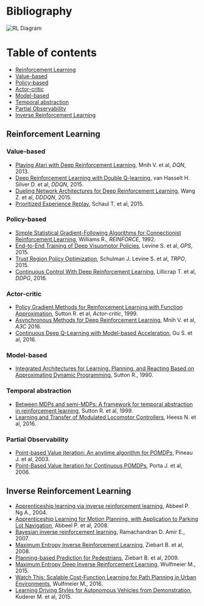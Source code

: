 # Bibliography

![RL Diagram](https://raw.githubusercontent.com/eleurent/phd-bibliography/master/reinforcement-learning.svg)

# Table of contents
  * [Reinforcement Learning](#reinforcement-learning)
  * [Value-based](#value-based)
  * [Policy-based](#policy-based)
  * [Actor-critic](#actor-critic)
  * [Model-based](#model-based)
  * [Temporal abstraction](#temporal-abstraction)
  * [Partial Observability](#partial-observability)
  * [Inverse Reinforcement Learning](#inverse-reinforcement-learning)

## Reinforcement Learning

### Value-based

* [Playing Atari with Deep Reinforcement Learning](https://www.cs.toronto.edu/~vmnih/docs/dqn.pdf), Mnih V. et al, *DQN*, 2013.
* [Deep Reinforcement Learning with Double Q-learning](https://arxiv.org/abs/1509.06461), van Hasselt H. Silver D. et al, *DDQN*, 2015.
* [Dueling Network Architectures for Deep Reinforcement Learning](https://arxiv.org/abs/1511.06581), Wang Z. et al, *DDDQN*, 2015.
* [Prioritized Experience Replay](https://arxiv.org/abs/1511.05952), Schaul T. et al, 2015.

### Policy-based

* [Simple Statistical Gradient-Following Algorithms for Connectionist Reinforcement Learning](http://www-anw.cs.umass.edu/~barto/courses/cs687/williams92simple.pdf), Williams R., *REINFORCE*, 1992.
* [End-to-End Training of Deep Visuomotor Policies](https://arxiv.org/abs/1504.00702), Levine S. et al, *GPS*, 2015.
* [Trust Region Policy Optimization](https://arxiv.org/abs/1502.05477), Schulman J. Levine S. et al, *TRPO*, 2015.
* [Continuous Control With Deep Reinforcement Learning](https://arxiv.org/abs/1509.02971), Lillicrap T. et al, *DDPG*, 2016.

### Actor-critic

* [Policy Gradient Methods for Reinforcement Learning with Function Approximation](https://papers.nips.cc/paper/1713-policy-gradient-methods-for-reinforcement-learning-with-function-approximation.pdf), Sutton R. et al, *Actor-critic*, 1999.
* [Asynchronous Methods for Deep Reinforcement Learning](https://arxiv.org/abs/1602.01783), Mnih V. et al, *A3C* 2016.
* [Continuous Deep Q-Learning with Model-based Acceleration](https://arxiv.org/abs/1603.00748), Gu S. et al, 2016.

### Model-based

* [Integrated Architectures for Learning, Planning, and Reacting Based on Approximating Dynamic Programming](http://citeseerx.ist.psu.edu/viewdoc/download?doi=10.1.1.84.6983&rep=rep1&type=pdf), Sutton R., 1990.

### Temporal abstraction

* [Between MDPs and semi-MDPs: A framework for temporal abstraction in reinforcement learning](http://www-anw.cs.umass.edu/~barto/courses/cs687/Sutton-Precup-Singh-AIJ99.pdf), Sutton R. et al, 1999.
* [Learning and Transfer of Modulated Locomotor Controllers](https://arxiv.org/abs/1610.05182), Heess N. et al, 2016.

### Partial Observability

* [Point-based Value Iteration: An anytime algorithm for POMDPs](https://www.ri.cmu.edu/pub_files/pub4/pineau_joelle_2003_3/pineau_joelle_2003_3.pdf), Pineau J. et al, 2003.
* [Point-Based Value Iteration for Continuous POMDPs](http://www.jmlr.org/papers/volume7/porta06a/porta06a.pdf), Porta J. et al, 2006.

## Inverse Reinforcement Learning

* [Apprenticeship learning via inverse reinforcement learning](http://ai.stanford.edu/~ang/papers/icml04-apprentice.pdf), Abbeel P. Ng A., 2004.
* [Apprenticeship Learning for Motion Planning, with Application to Parking Lot Navigation](http://ieeexplore.ieee.org/document/4651222/), Abbeel P. et al, 2008.
* [Bayesian inverse reinforcement learning](https://www.aaai.org/Papers/IJCAI/2007/IJCAI07-416.pdf), Ramachandran D. Amir E., 2007.
* [Maximum Entropy Inverse Reinforcement Learning](https://www.aaai.org/Papers/AAAI/2008/AAAI08-227.pdf), Ziebart B. et al, 2008.
* [Planning-based Prediction for Pedestrians](http://ieeexplore.ieee.org/abstract/document/5354147/), Ziebart B. et al, 2009.
* [Maximum Entropy Deep Inverse Reinforcement Learning](https://arxiv.org/abs/1507.04888), Wulfmeier M., 2015.
* [Watch This: Scalable Cost-Function Learning for Path Planning in Urban Environments](https://arxiv.org/abs/1607.02329), Wulfmeier M., 2016.
* [Learning Driving Styles for Autonomous Vehicles from Demonstration](http://ieeexplore.ieee.org/document/7139555/), Kuderer M. et al, 2015.